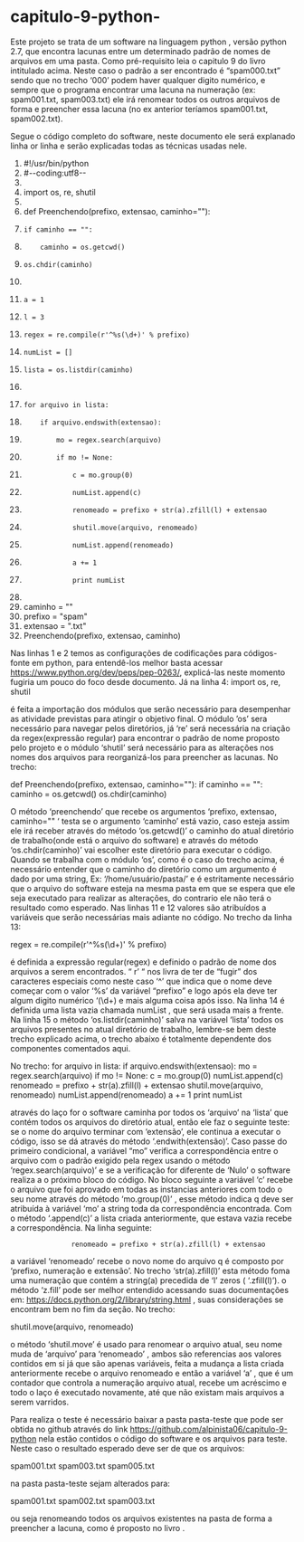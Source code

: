 # capitulo-9-python-

Este projeto se trata de um software na linguagem python , versão python 2.7, que encontra lacunas entre um determinado padrão de nomes de arquivos em uma pasta.
Como pré-requisito leia o capitulo 9 do livro intitulado acima. Neste caso o padrão a ser encontrado é “spam000.txt” sendo que no trecho ‘000’ podem haver qualquer digito numérico, e sempre que o programa encontrar uma lacuna na numeração (ex: spam001.txt, spam003.txt) ele irá renomear todos os outros arquivos de forma e preencher essa lacuna (no ex anterior teríamos spam001.txt, spam002.txt).

Segue o código completo do software, neste documento ele será explanado linha or linha e serão explicadas todas as técnicas usadas nele.

1. #!/usr/bin/python
2. #--coding:utf8--
3. 
4. import os, re, shutil
5. 
6. def Preenchendo(prefixo, extensao, caminho=""):
7.     if caminho == "":
8.         caminho = os.getcwd()
9.     os.chdir(caminho)
10. 
11.     a = 1
12.     l = 3
13.     regex = re.compile(r'^%s(\d+)' % prefixo)
14.     numList = []
15.     lista = os.listdir(caminho)
16. 
17.     for arquivo in lista:
18.         if arquivo.endswith(extensao):
19.             mo = regex.search(arquivo)
20.             if mo != None:
21.                 c = mo.group(0)
22.                 numList.append(c)
23.                 renomeado = prefixo + str(a).zfill(l) + extensao
24.                 shutil.move(arquivo, renomeado)
25.                 numList.append(renomeado)
26.                 a += 1
27.                 print numList
28. 
29. caminho = ""
30. prefixo = "spam"
31. extensao = ".txt"
32. Preenchendo(prefixo, extensao, caminho)


Nas linhas 1 e 2 temos as configurações de codificações para códigos-fonte em python, para entendê-los melhor basta acessar  https://www.python.org/dev/peps/pep-0263/, explicá-las neste momento fugiria um pouco do foco desde documento. 
Já na linha 4:
 import os, re, shutil 

é feita a importação dos módulos que serão necessário para desempenhar as atividade previstas para atingir o objetivo final. O módulo ’os’ sera necessário para navegar pelos diretórios, já ‘re’ será necessária na criação da regex(expressão regular) para encontrar o padrão de nome proposto pelo projeto e  o módulo ‘shutil’ será necessário para as alterações nos nomes dos arquivos para reorganizá-los para preencher as lacunas.
No trecho:

def Preenchendo(prefixo, extensao, caminho=""):
	 if caminho == "":
     		caminho = os.getcwd()
 	os.chdir(caminho)

O método ‘preenchendo’ que recebe os argumentos ‘prefixo, extensao, caminho="" ‘ testa se o argumento ‘caminho’ está vazio, caso esteja assim ele irá receber através do método ‘os.getcwd()’ o caminho do atual diretório de trabalho(onde está o arquivo do software) e através do método ‘os.chdir(caminho)’ vai escolher este diretório para executar o código. Quando se trabalha com o módulo ‘os’, como é o caso do trecho acima, é necessário entender que o caminho do diretório como um argumento é dado por uma string, Ex: ‘/home/usuário/pasta/’ e é estritamente necessário que o arquivo do software esteja na mesma pasta em que se espera que ele seja executado para realizar as alterações, do contrario ele não terá o resultado como esperado.
Nas linhas 11 e 12 valores são atribuídos a variáveis que serão necessárias mais adiante no código. No trecho da linha 13:

regex = re.compile(r'^%s(\d+)' % prefixo)

é definida a expressão regular(regex) e definido o padrão de nome dos arquivos a serem encontrados. “ r’ “ nos livra de ter de “fugir” dos caracteres especiais como neste caso ‘^’ que indica que o nome deve começar com o valor ‘%s’ da variável “prefixo” e logo após ela deve ter algum digito numérico ‘(\d+) e mais alguma coisa após isso.
Na linha 14 é definida uma lista vazia chamada numList , que será usada mais a frente. Na linha 15 o método ‘os.listdir(caminho)’  salva na variável ‘lista’ todos os arquivos presentes no atual diretório de trabalho, lembre-se bem deste trecho explicado acima, o trecho abaixo é totalmente dependente dos componentes comentados aqui.

No trecho:
    for arquivo in lista:
        if arquivo.endswith(extensao):
            mo = regex.search(arquivo)
            if mo != None:
                c = mo.group(0)
                numList.append(c)
                renomeado = prefixo + str(a).zfill(l) + extensao
                shutil.move(arquivo, renomeado)
                numList.append(renomeado)
                a += 1
                print numList

através do laço for o software caminha por todos os ‘arquivo’ na ‘lista’ que contém todos os arquivos do diretório atual, então ele faz o seguinte teste: se o nome do arquivo terminar com ‘extensão’, ele continua a executar o código, isso se dá através do método ‘.endwith(extensão)’. Caso passe do primeiro condicional, a variável “mo” verifica a correspondência entre o arquivo com o padrão exigido pela regex usando o método ‘regex.search(arquivo)’  e se a verificação for diferente de ‘Nulo’ o software realiza a o próximo bloco do código.
No bloco seguinte a variável ‘c’ recebe o arquivo que foi aprovado em todas as instancias anteriores com todo o seu nome através do método ‘mo.group(0)’ , esse método indica q deve ser atribuída à variável ‘mo’ a string toda da correspondência encontrada. Com o método ‘.append(c)’ a lista criada anteriormente, que estava vazia recebe a correspondência.
Na linha seguinte:

                   renomeado = prefixo + str(a).zfill(l) + extensao

a variável ‘renomeado’ recebe o novo nome do arquivo q é composto por ‘prefixo, numeração e extensão’. No trecho ‘str(a).zfill(l)’ esta método foma uma numeração que contém a string(a) precedida de ‘l’ zeros ( ‘.zfill(l)’). o método ‘z.fill’ pode ser melhor entendido acessando suas documentações em: https://docs.python.org/2/library/string.html , suas considerações se encontram bem no fim da seção.
No trecho:

shutil.move(arquivo, renomeado)

o método ‘shutil.move’ é usado para renomear o arquivo atual, seu nome muda de ‘arquivo’ para ‘renomeado’ , ambos são referencias aos valores contidos em si já que são apenas variáveis, feita a mudança a lista criada anteriormente recebe o arquivo renomeado e então a variável ‘a’ , que é um contador que controla a numeração arquivo atual, recebe um acréscimo e todo o laço é executado novamente, até que não existam mais arquivos a serem varridos.

Para realiza o teste é necessário baixar a pasta pasta-teste que pode ser obtida no github através do link https://github.com/alpinista06/capitulo-9-python nela estão contidos o código do software e os arquivos para teste. Neste caso o resultado esperado deve ser de que os arquivos:
 
spam001.txt
spam003.txt
spam005.txt

na pasta pasta-teste sejam alterados para:

spam001.txt
spam002.txt
spam003.txt

ou seja renomeando todos os arquivos existentes na pasta de forma a preencher a lacuna, como é proposto no livro .
